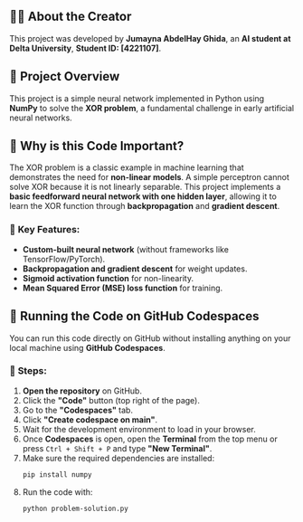 ## 👨‍💻 About the Creator  

This project was developed by **Jumayna AbdelHay Ghida**, an **AI student at Delta University**, **Student ID: [4221107]**.

## 📌 Project Overview

This project is a simple neural network implemented in Python using **NumPy** to solve the **XOR problem**, a fundamental challenge in early artificial neural networks.  

## 📌 Why is this Code Important?

The XOR problem is a classic example in machine learning that demonstrates the need for **non-linear models**. A simple perceptron cannot solve XOR because it is not linearly separable. This project implements a **basic feedforward neural network with one hidden layer**, allowing it to learn the XOR function through **backpropagation** and **gradient descent**.  

### 🔹 **Key Features:**
- **Custom-built neural network** (without frameworks like TensorFlow/PyTorch).  
- **Backpropagation and gradient descent** for weight updates.  
- **Sigmoid activation function** for non-linearity.  
- **Mean Squared Error (MSE) loss function** for training.  

## 🚀 Running the Code on GitHub Codespaces

You can run this code directly on GitHub without installing anything on your local machine using **GitHub Codespaces**.

### 🔹 **Steps:**
1. **Open the repository** on GitHub.
2. Click the **"Code"** button (top right of the page).
3. Go to the **"Codespaces"** tab.
4. Click **"Create codespace on main"**.
5. Wait for the development environment to load in your browser.
6. Once **Codespaces** is open, open the **Terminal** from the top menu or press `Ctrl + Shift + P` and type **"New Terminal"**.
7. Make sure the required dependencies are installed:
   ```bash
   pip install numpy
8. Run the code with:
   ```bash
   python problem-solution.py

